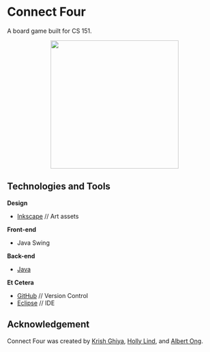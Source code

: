 # Connect Four
A board game built for CS 151.

<p align="center">
  <img width="300" src="https://raw.githubusercontent.com/Anferensis/Connect-Four/master/images/ConnectFour_icon_and_logo.png">
</p>

## Technologies and Tools
**Design**
* [Inkscape](https://inkscape.org/) // Art assets

**Front-end**
* Java Swing

**Back-end**
* [Java](https://www.java.com/en/)

**Et Cetera**
* [GitHub](https://github.com/) // Version Control
* [Eclipse](https://www.eclipse.org/) // IDE

## Acknowledgement
Connect Four was created by [Krish Ghiya](https://github.com/krishghiya), [Holly Lind](https://github.com/hollylind), and [Albert Ong](https://github.com/Anferensis).
